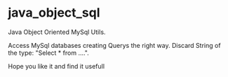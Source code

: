# java_object_sql

Java Object Oriented MySql Utils.

Access MySql databases creating Querys the right way. Discard String of the type: "Select * from ....".

Hope you like it and find it usefull
